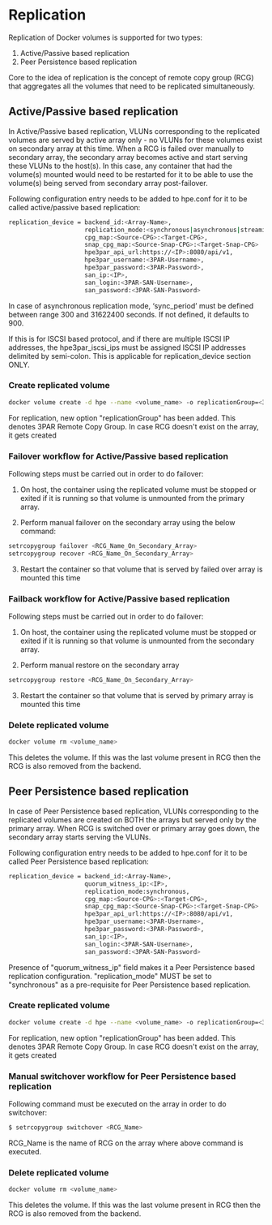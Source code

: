 # Replication #
Replication of Docker volumes is supported for two types:
1. Active/Passive based replication
2. Peer Persistence based replication

Core to the idea of replication is the concept of remote copy group (RCG) that aggregates all the volumes that
need to be replicated simultaneously.

## Active/Passive based replication ##
In Active/Passive based replication, VLUNs corresponding to the replicated volumes are served by active array
only - no VLUNs for these volumes exist on secondary array at this time. When a RCG is failed over manually
to secondary array, the secondary array becomes active and start serving these VLUNs to the host(s). In this case,
any container that had the volume(s) mounted would need to be restarted for it to be able to use the volume(s)
being served from secondary array post-failover.

Following configuration entry needs to be added to hpe.conf for it to be called active/passive based replication:

```sh
replication_device = backend_id:<Array-Name>,
                     replication_mode:<synchronous|asynchronous|streaming>,
                     cpg_map:<Source-CPG>:<Target-CPG>,
                     snap_cpg_map:<Source-Snap-CPG>:<Target-Snap-CPG>
                     hpe3par_api_url:https://<IP>:8080/api/v1,
                     hpe3par_username:<3PAR-Username>,
                     hpe3par_password:<3PAR-Password>,
                     san_ip:<IP>,
                     san_login:<3PAR-SAN-Username>,
                     san_password:<3PAR-SAN-Password>
```
In case of asynchronous replication mode, ‘sync_period’ must be defined between range 300 and 31622400 seconds.
If not defined, it defaults to 900.

If this is for ISCSI based protocol, and if there are multiple ISCSI IP addresses, the hpe3par_iscsi_ips must be
assigned ISCSI IP addresses delimited by semi-colon. This is applicable for replication_device section ONLY.


### Create replicated volume ###
```sh
docker volume create -d hpe --name <volume_name> -o replicationGroup=<3PAR_RCG_Name> [Options...]
```

For replication, new option "replicationGroup" has been added. This denotes 3PAR Remote Copy Group.
In case RCG doesn't exist on the array, it gets created

### Failover workflow for Active/Passive based replication ###
Following steps must be carried out in order to do failover:
1. On host, the container using the replicated volume must be stopped or exited if it is running so that volume
is unmounted from the primary array.

2. Perform manual failover on the secondary array using the below command:
```sh
setrcopygroup failover <RCG_Name_On_Secondary_Array>
setrcopygroup recover <RCG_Name_On_Secondary_Array>
```

3. Restart the container so that volume that is served by failed over array is mounted this time

### Failback workflow for Active/Passive based replication ###
Following steps must be carried out in order to do failover:
1. On host, the container using the replicated volume must be stopped or exited if it is running so that volume
is unmounted from the secondary array.

2. Perform manual restore on the secondary array
```sh
setrcopygroup restore <RCG_Name_On_Secondary_Array>
```

3. Restart the container so that volume that is served by primary array is mounted this time


### Delete replicated volume ###
```sh
docker volume rm <volume_name>
```

This deletes the volume. If this was the last volume present in RCG then the RCG is also removed from the backend.


## Peer Persistence based replication ##
In case of Peer Persistence based replication, VLUNs corresponding to the replicated volumes are created on BOTH
the arrays but served only by the primary array. When RCG is switched over or primary array goes down, the
secondary array starts serving the VLUNs.

Following configuration entry needs to be added to hpe.conf for it to be called Peer Persistence based replication:

```sh
replication_device = backend_id:<Array-Name>,
                     quorum_witness_ip:<IP>,
                     replication_mode:synchronous,
                     cpg_map:<Source-CPG>:<Target-CPG>,
                     snap_cpg_map:<Source-Snap-CPG>:<Target-Snap-CPG>
                     hpe3par_api_url:https://<IP>:8080/api/v1,
                     hpe3par_username:<3PAR-Username>,
                     hpe3par_password:<3PAR-Password>,
                     san_ip:<IP>,
                     san_login:<3PAR-SAN-Username>,
                     san_password:<3PAR-SAN-Password>
```

Presence of "quorum_witness_ip" field makes it a Peer Persistence based replication configuration.
"replication_mode" MUST be set to "synchronous" as a pre-requisite for Peer Persistence based replication.

### Create replicated volume ###
```sh
docker volume create -d hpe --name <volume_name> -o replicationGroup=<3PAR_RCG_Name> [Options...]
```

For replication, new option "replicationGroup" has been added. This denotes 3PAR Remote Copy Group.
In case RCG doesn't exist on the array, it gets created

### Manual switchover workflow for Peer Persistence based replication ###
Following command must be executed on the array in order to do switchover:
```sh
$ setrcopygroup switchover <RCG_Name>
```
RCG_Name is the name of RCG on the array where above command is executed.

### Delete replicated volume ###
```sh
docker volume rm <volume_name>
```

This deletes the volume. If this was the last volume present in RCG then the RCG is also removed from the backend.